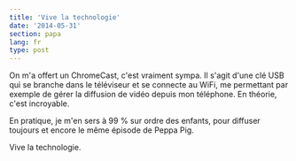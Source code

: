 ```yaml
---
title: 'Vive la technologie'
date: '2014-05-31'
section: papa
lang: fr
type: post
---
```


On m'a offert un ChromeCast, c'est vraiment sympa. Il s'agit d'une clé USB qui se branche dans le téléviseur et se connecte au WiFi, me permettant par exemple de gérer la diffusion de vidéo depuis mon téléphone. En théorie, c'est incroyable.

En pratique, je m'en sers à 99 % sur ordre des enfants, pour diffuser toujours et encore le même épisode de Peppa Pig.

Vive la technologie.
